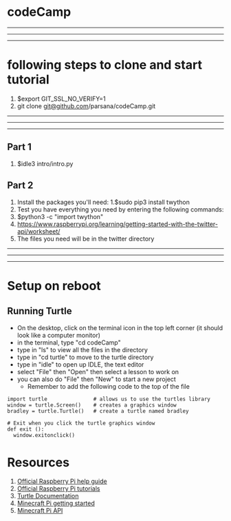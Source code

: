 # codeCamp

---------------------
---------------------
---------------------

# following steps to clone and start tutorial

1. $export GIT_SSL_NO_VERIFY=1
2. git clone git@github.com/parsana/codeCamp.git

---------------------
---------------------
---------------------

## Part 1

1. $idle3 intro/intro.py

## Part 2
1. Install the packages you'll need:
  1.$sudo pip3 install twython
2. Test you have everything you need by entering the following commands:
  1. $python3 -c "import twython"
3. https://www.raspberrypi.org/learning/getting-started-with-the-twitter-api/worksheet/
  1. The files you need will be in the twitter directory

---------------------
---------------------
---------------------

# Setup on reboot

## Running Turtle
- On the desktop, click on the terminal icon in the top left corner (it should look like a computer monitor)
- in the terminal, type "cd codeCamp"
- type in "ls" to view all the files in the directory
- type in "cd turtle" to move to the turtle directory
- type in "idle" to open up IDLE, the text editor
- select "File" then "Open" then select a lesson to work on
- you can also do "File" then "New" to start a new project
	- Remember to add the following code to the top of the file
```
import turtle               # allows us to use the turtles library
window = turtle.Screen()    # creates a graphics window
bradley = turtle.Turtle()   # create a turtle named bradley
	
# Exit when you click the turtle graphics window
def exit ():
  window.exitonclick()
```

# Resources

1. [Official Raspberry Pi help guide](https://www.raspberrypi.org/help/)
2. [Official Raspberry Pi tutorials](https://www.raspberrypi.org/resources/)
3. [Turtle Documentation](https://docs.python.org/2/library/turtle.html)
4. [Minecraft Pi getting started](https://www.raspberrypi.org/learning/getting-started-with-minecraft-pi/)
5. [Minecraft Pi API](http://www.stuffaboutcode.com/p/minecraft-api-reference.html)

